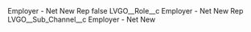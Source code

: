 <?xml version="1.0" encoding="UTF-8"?>
<CustomMetadata xmlns="http://soap.sforce.com/2006/04/metadata" xmlns:xsi="http://www.w3.org/2001/XMLSchema-instance" xmlns:xsd="http://www.w3.org/2001/XMLSchema">
    <label>Employer - Net New Rep</label>
    <protected>false</protected>
    <values>
        <field>LVGO__Role__c</field>
        <value xsi:type="xsd:string">Employer - Net New Rep</value>
    </values>
    <values>
        <field>LVGO__Sub_Channel__c</field>
        <value xsi:type="xsd:string">Employer - Net New</value>
    </values>
</CustomMetadata>
